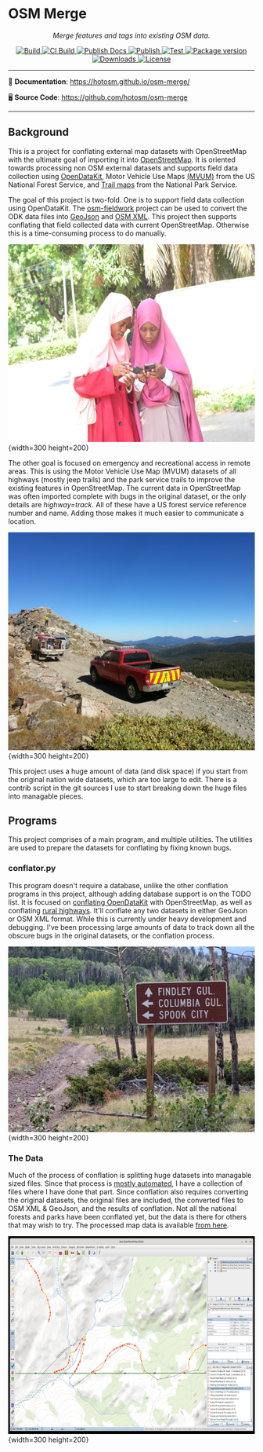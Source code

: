 # OSM Merge

<!-- markdownlint-disable -->
<p align="center">
  <em>Merge features and tags into existing OSM data.</em>
</p>
<p align="center">
  <a href="https://github.com/hotosm/osm-merge/actions/workflows/build.yml" target="_blank">
      <img src="https://github.com/hotosm/osm-merge/actions/workflows/build.yml/badge.svg" alt="Build">
  </a>
  <a href="https://github.com/hotosm/osm-merge/actions/workflows/build-ci.yml" target="_blank">
      <img src="https://github.com/hotosm/osm-merge/actions/workflows/build-ci.yml/badge.svg" alt="CI Build">
  </a>
  <a href="https://github.com/hotosm/osm-merge/actions/workflows/docs.yml" target="_blank">
      <img src="https://github.com/hotosm/osm-merge/actions/workflows/docs.yml/badge.svg" alt="Publish Docs">
  </a>
  <a href="https://github.com/hotosm/osm-merge/actions/workflows/publish.yml" target="_blank">
      <img src="https://github.com/hotosm/osm-merge/actions/workflows/publish.yml/badge.svg" alt="Publish">
  </a>
  <a href="https://github.com/hotosm/osm-merge/actions/workflows/pytest.yml" target="_blank">
      <img src="https://github.com/hotosm/osm-merge/actions/workflows/pytest.yml/badge.svg" alt="Test">
  </a>
  <a href="https://pypi.org/project/osm_merge" target="_blank">
      <img src="https://img.shields.io/pypi/v/osm_merge?color=%2334D058&label=pypi%20package" alt="Package version">
  </a>
  <a href="https://pypistats.org/packages/osm_merge" target="_blank">
      <img src="https://img.shields.io/pypi/dm/osm_merge.svg" alt="Downloads">
  </a>
  <a href="https://github.com/hotosm/osm-merge/blob/main/LICENSE.md" target="_blank">
      <img src="https://img.shields.io/github/license/hotosm/osm-merge.svg" alt="License">
  </a>
</p>

---

📖 **Documentation**: <a href="https://hotosm.github.io/osm-merge/" target="_blank">https://hotosm.github.io/osm-merge/</a>

🖥️ **Source Code**: <a href="https://github.com/hotosm/osm-merge" target="_blank">https://github.com/hotosm/osm-merge</a>

---

<!-- markdownlint-enable -->

## Background

This is a project for conflating external map datasets with
OpenStreetMap with the ultimate goal of importing it into
[OpenStreetMap](https://www.openstreetmap.org). It
is oriented towards processing non OSM external datasets and supports
field data collection using
[OpenDataKit](https://opendatakit.org/software/), Motor Vehicle Use
Maps
[(MVUM)](https://data.fs.usda.gov/geodata/edw/edw_resources/shp/S_USA.Road_MVUM.zip)
from the US National Forest Service,
and [Trail
maps](https://data.fs.usda.gov/geodata/edw/edw_resources/shp/S_USA.TrailNFS_Publish.zip)
from the National Park Service.

The goal of this project is two-fold. One is to support field data
collection using OpenDataKit. The
[osm-fieldwork](https://hotosm.github.io/osm-fieldwork/) project can
be used to convert the ODK data files into
[GeoJson](https://geojson.org/) and [OSM
XML](https://wiki.openstreetmap.org/wiki/OSM_XML). This
project then supports conflating that field collected data with
current OpenStreetMap. Otherwise this is a time-consuming process to
do manually.

![Women field mapping](assets/small-zanzibar.jpg){width=300 height=200}

The other goal is focused on emergency and recreational access in
remote areas. This is using the Motor Vehicle Use Map (MVUM) datasets
of all highways (mostly jeep trails) and the park service trails to
improve the existing features in OpenStreetMap.  The current data in
OpenStreetMap was often imported complete with bugs in the original
dataset, or the only details are *highway=track*. All of these have a
US forest service reference number and name. Adding those makes it
much easier to communicate a location.

![Way up Rollins Pass](assets/small-rollinspass.png){width=300 height=200}


This project uses a huge amount of data (and disk space) if you start
from the original nation wide datasets, which are too large to
edit. There is a contrib script in the git sources I use to start
breaking down the huge files into managable pieces.

## Programs

This project comprises of a main program, and multiple utilities. The
utilities are used to prepare the datasets for conflating by fixing
known bugs.

### conflator.py

This program doesn't require a database, unlike the other conflation
programs in this project, although adding database support is on the
TODO list. It is focused on [conflating OpenDataKit](odkconflation.md)
with OpenStreetMap, as well as conflating [rural
highways](highways.md). It'll conflate any two datasets in either
GeoJson or OSM XML format. While this is currently under heavy
development and debugging. I've been processing large amounts of data
to track down all the obscure bugs in the original datasets, or the
conflation process.

![MVUM Signs](assets/20210913_113539.jpg){width=300 height=200}

### The Data

Much of the process of conflation is splitting huge datasets into
managable sized files. Since that process is [mostly
automated](https://github.com/hotosm/osm-merge/tree/main/contrib), I
have a collection of files where I have done that part. Since
conflation also requires converting the original datasets, the
original files are included, the converted files to OSM XML & GeoJson,
and the results of conflation. Not all the national forests and parks
have been conflated yet, but the data is there for others that may
wish to try. The processed map data is available [from
here](http://5.78.72.214/fieldmapper/).

![Skipped highway segments](assets/skippedsegments.png){width=300 height=200}

